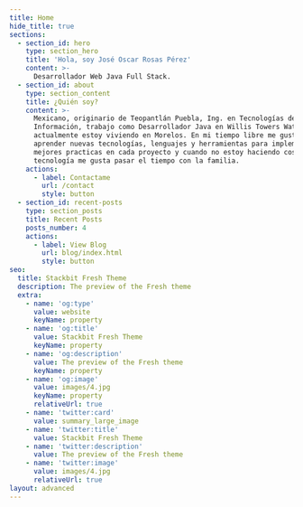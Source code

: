 ```yaml
---
title: Home
hide_title: true
sections:
  - section_id: hero
    type: section_hero
    title: 'Hola, soy José Oscar Rosas Pérez'
    content: >-
      Desarrollador Web Java Full Stack.
  - section_id: about
    type: section_content
    title: ¿Quién soy?
    content: >-
      Mexicano, originario de Teopantlán Puebla, Ing. en Tecnologías de la
      Información, trabajo como Desarrollador Java en Willis Towers Watson,
      actualmente estoy viviendo en Morelos. En mi tiempo libre me gusta
      aprender nuevas tecnologías, lenguajes y herramientas para implementar
      mejores practicas en cada proyecto y cuando no estoy haciendo cosas de
      tecnología me gusta pasar el tiempo con la familia.
    actions:
      - label: Contactame
        url: /contact
        style: button
  - section_id: recent-posts
    type: section_posts
    title: Recent Posts
    posts_number: 4
    actions:
      - label: View Blog
        url: blog/index.html
        style: button
seo:
  title: Stackbit Fresh Theme
  description: The preview of the Fresh theme
  extra:
    - name: 'og:type'
      value: website
      keyName: property
    - name: 'og:title'
      value: Stackbit Fresh Theme
      keyName: property
    - name: 'og:description'
      value: The preview of the Fresh theme
      keyName: property
    - name: 'og:image'
      value: images/4.jpg
      keyName: property
      relativeUrl: true
    - name: 'twitter:card'
      value: summary_large_image
    - name: 'twitter:title'
      value: Stackbit Fresh Theme
    - name: 'twitter:description'
      value: The preview of the Fresh theme
    - name: 'twitter:image'
      value: images/4.jpg
      relativeUrl: true
layout: advanced
---
```

